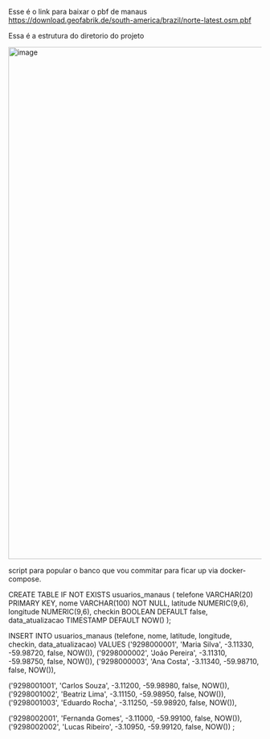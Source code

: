 Esse é o link para baixar o pbf de manaus  https://download.geofabrik.de/south-america/brazil/norte-latest.osm.pbf

Essa é a estrutura do diretorio do projeto

<img width="1165" height="1019" alt="image" src="https://github.com/user-attachments/assets/89f9a35b-a109-4d79-8601-ab27b6ff78c5" />

script para popular o banco que vou commitar para ficar up via docker-compose.

CREATE TABLE IF NOT EXISTS usuarios_manaus (
    telefone VARCHAR(20) PRIMARY KEY, 
    nome VARCHAR(100) NOT NULL,
    latitude NUMERIC(9,6),
    longitude NUMERIC(9,6),
    checkin BOOLEAN DEFAULT false,
    data_atualizacao TIMESTAMP DEFAULT NOW()
);

INSERT INTO usuarios_manaus (telefone, nome, latitude, longitude, checkin, data_atualizacao)
VALUES
  ('9298000001', 'Maria Silva',   -3.11330,  -59.98720, false, NOW()),
  ('9298000002', 'João Pereira',   -3.11310,  -59.98750, false, NOW()),
  ('9298000003', 'Ana Costa',      -3.11340,  -59.98710, false, NOW()),

  ('9298001001', 'Carlos Souza',   -3.11200,  -59.98980, false, NOW()),
  ('9298001002', 'Beatriz Lima',   -3.11150,  -59.98950, false, NOW()),
  ('9298001003', 'Eduardo Rocha',  -3.11250,  -59.98920, false, NOW()),

  ('9298002001', 'Fernanda Gomes', -3.11000,  -59.99100, false, NOW()),
  ('9298002002', 'Lucas Ribeiro',  -3.10950,  -59.99120, false, NOW())
;


